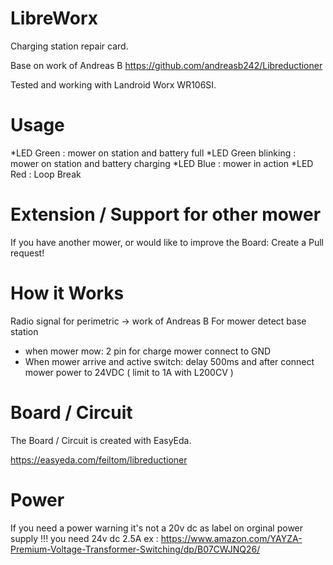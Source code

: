 # LibreWorx
Charging station repair card.

Base on work of Andreas B
https://github.com/andreasb242/Libreductioner

Tested and working with Landroid Worx WR106SI.

# Usage
*LED Green : mower on station and battery full
*LED Green blinking : mower on station and battery charging
*LED Blue : mower in action
*LED Red : Loop Break

# Extension / Support for other mower
If you have another mower, or would like to improve the Board: Create a Pull request!

# How it Works
Radio signal for perimetric -> work of Andreas B
For mower detect base station 
* when mower mow: 2 pin for charge mower connect to GND
* When mower arrive and active switch: delay 500ms and after connect mower power to 24VDC ( limit to 1A with L200CV ) 

# Board / Circuit
The Board / Circuit is created with EasyEda.

https://easyeda.com/feiltom/libreductioner

# Power
If you need a power warning it's not a 20v dc as label on orginal power supply !!! you need 24v dc 2.5A
ex : https://www.amazon.com/YAYZA-Premium-Voltage-Transformer-Switching/dp/B07CWJNQ26/
